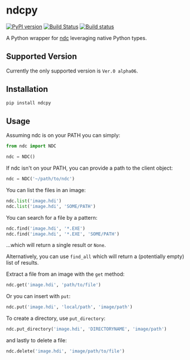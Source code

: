 # ndcpy

[![PyPI version](https://badge.fury.io/py/ndcpy.svg)](https://badge.fury.io/py/ndcpy)
[![Build Status](https://travis-ci.org/meunierd/ndcpy.svg?branch=master)](https://travis-ci.org/meunierd/ndcpy)
[![Build status](https://ci.appveyor.com/api/projects/status/57hqdm1va6ew33ti/branch/master?svg=true)](https://ci.appveyor.com/project/meunierd/ndcpy/branch/master)

A Python wrapper for [ndc](http://euee.web.fc2.com/tool/nd.html#ndc)
leveraging native Python types.

## Supported Version

Currently the only supported version is `Ver.0 alpha06`.

## Installation

```bash
pip install ndcpy
```

## Usage

Assuming ndc is on your PATH you can simply:

```python
from ndc import NDC

ndc = NDC()
```

If ndc isn't on your PATH, you can provide a path to the client object:

```python
ndc = NDC('~/path/to/ndc')
```

You can list the files in an image:

```python
ndc.list('image.hdi')
ndc.list('image.hdi', 'SOME/PATH')
```

You can search for a file by a pattern:

```python
ndc.find('image.hdi', '*.EXE')
ndc.find('image.hdi', '*.EXE', 'SOME/PATH')
```

...which will return a single result or `None`.

Alternatively, you can use `find_all` which will return a (potentially empty)
list of results.

Extract a file from an image with the `get` method:

```python
ndc.get('image.hdi', 'path/to/file')
```

Or you can insert with `put`:

```python
ndc.put('image.hdi', 'local/path', 'image/path')
```

To create a directory, use `put_directory`:

```python
ndc.put_directory('image.hdi', 'DIRECTORYNAME', 'image/path')
```

and lastly to delete a file:

```python
ndc.delete('image.hdi', 'image/path/to/file')
```
